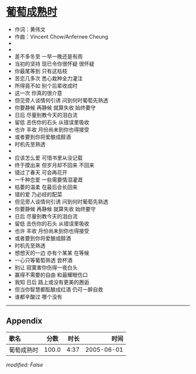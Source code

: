 # [葡萄成熟时](https://music.163.com/song?id=66285)

* 作词：黄伟文
* 作曲：Vincent Chow/Anfernee Cheung
*
*
* 差不多冬至 一早一晚还是有雨
* 当初的坚持 现已令你很怀疑 很怀疑
* 你最尾等到 只有这枯枝
* 苦恋几多次 悉心栽种全力灌注
* 所得竟不如 别个后辈收成时
* 这一次 你真的很介意
* 但见旁人谈情何引诱 问到何时葡萄先熟透
* 你要静候 再静候 就算失收 始终要守
* 日后 尽量别教今天的泪白流
* 留低 击伤你的石头 从错误里吸收
* 也许 丰收 月份尚未到你也得接受
* 或者要到你将爱酿成醇酒
* 时机先至熟透
* 
* 应该怎么爱 可惜书里从没记载
* 终于摸出来 但岁月却不回来 不回来
* 错过了春天 可会再花开
* 一千种恋爱 一些需要情泪灌溉
* 枯萎的温柔 在最后会长回来
* 错的爱 乃必经的配菜
* 但见旁人谈情何引诱 问到何时葡萄先熟透
* 你要静候 再静候 就算失收 始终要守
* 日后 尽量别教今天的泪白流
* 留低 击伤你的石头 从错误里吸收
* 也许 丰收 月份尚未到你也得接受
* 或者要到你将爱酿成醇酒
* 时机先至熟透
* 想想天的一边 亦有个某某 在等候
* 一心只等葡萄熟透 尝杯酒
* 别让 寂寞害你伤得一夜白头
* 赢得不需要的自由 和最耀眼伤口
* 我知 日后 路上或没有更美的邂逅
* 但当你智慧都酝酿成红酒 仍可一醉自救
* 谁都辛酸过 哪个没有


---

## Appendix

|歌名|分数|时长|时间|
|:---|:---:|---:|---:|
|葡萄成熟时|100.0|4:37|2005-06-01

*modified: False*